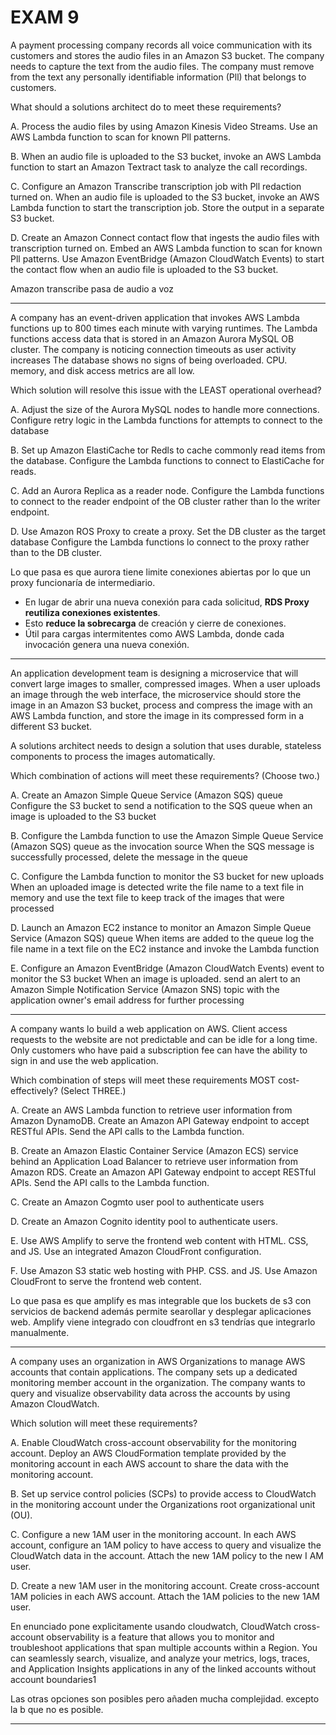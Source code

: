 # EXAM 9

A payment processing company records all voice communication with its customers and stores the audio files in an Amazon S3 bucket. The company needs to capture the text from the audio files. The company must remove from the text any personally identifiable information (Pll) that belongs to customers.

What should a solutions architect do to meet these requirements?

A. Process the audio files by using Amazon Kinesis Video Streams. Use an AWS Lambda function to scan for known Pll patterns.

B. When an audio file is uploaded to the S3 bucket, invoke an AWS Lambda function to start an Amazon Textract task to analyze the call recordings.

C. Configure an Amazon Transcribe transcription job with Pll redaction turned on. When an audio file is uploaded to the S3 bucket, invoke an AWS Lambda function to start the transcription job. Store the output in a separate S3 bucket.

D. Create an Amazon Connect contact flow that ingests the audio files with transcription turned on. Embed an AWS Lambda function to scan for known Pll patterns. Use Amazon EventBridge (Amazon CloudWatch Events) to start the contact flow when an audio file is uploaded to the S3 bucket.

Amazon transcribe pasa de audio a voz

---

A company has an event-driven application that invokes AWS Lambda functions up to 800 times each minute with varying runtimes. The Lambda functions access data that is stored in an Amazon Aurora MySQL OB cluster. The company is noticing connection timeouts as user activity increases The database shows no signs of being overloaded. CPU. memory, and disk access metrics are all low.

Which solution will resolve this issue with the LEAST operational overhead?

A. Adjust the size of the Aurora MySQL nodes to handle more connections. Configure retry logic in the Lambda functions for attempts to connect to the database

B. Set up Amazon ElastiCache tor Redls to cache commonly read items from the database. Configure the Lambda functions to connect to ElastiCache for reads.

C. Add an Aurora Replica as a reader node. Configure the Lambda functions to connect to the reader endpoint of the OB cluster rather than lo the writer endpoint.

D. Use Amazon ROS Proxy to create a proxy. Set the DB cluster as the target database Configure the Lambda functions lo connect to the proxy rather than to the DB cluster.

Lo que pasa es que aurora tiene limite conexiones abiertas por lo que un proxy funcionaría de intermediario.

- En lugar de abrir una nueva conexión para cada solicitud, **RDS Proxy reutiliza conexiones existentes**.
- Esto **reduce la sobrecarga** de creación y cierre de conexiones.
- Útil para cargas intermitentes como AWS Lambda, donde cada invocación genera una nueva conexión.

---

An application development team is designing a microservice that will convert large images to smaller, compressed images. When a user uploads an image through the web interface, the microservice should store the image in an Amazon S3 bucket, process and compress the image with an AWS Lambda function, and store the image in its compressed form in a different S3 bucket.

A solutions architect needs to design a solution that uses durable, stateless components to process the images automatically.

Which combination of actions will meet these requirements? (Choose two.)

A. Create an Amazon Simple Queue Service (Amazon SQS) queue Configure the S3 bucket to send a notification to the SQS queue when an image is uploaded to the S3 bucket

B. Configure the Lambda function to use the Amazon Simple Queue Service (Amazon SQS) queue as the invocation source When the SQS message is successfully processed, delete the message in the queue

C. Configure the Lambda function to monitor the S3 bucket for new uploads When an uploaded image is detected write the file name to a text file in memory and use the text file to keep track of the images that were processed

D. Launch an Amazon EC2 instance to monitor an Amazon Simple Queue Service (Amazon SQS) queue When items are added to the queue log the file name in a text file on the EC2 instance and invoke the Lambda function

E. Configure an Amazon EventBridge (Amazon CloudWatch Events) event to monitor the S3 bucket When an image is uploaded. send an alert to an Amazon Simple Notification Service (Amazon SNS) topic with the application owner's email address for further processing

---

A company wants lo build a web application on AWS. Client access requests to the website are not predictable and can be idle for a long time. Only customers who have paid a subscription fee can have the ability to sign in and use the web application.

Which combination of steps will meet these requirements MOST cost-effectively? (Select THREE.)

A. Create an AWS Lambda function to retrieve user information from Amazon DynamoDB. Create an Amazon API Gateway endpoint to accept RESTful APIs. Send the API calls to the Lambda function.

B. Create an Amazon Elastic Container Service (Amazon ECS) service behind an Application Load Balancer to retrieve user information from Amazon RDS. Create an Amazon API Gateway endpoint to accept RESTful APIs. Send the API calls to the Lambda function.

C. Create an Amazon Cogmto user pool to authenticate users

D. Create an Amazon Cognito identity pool to authenticate users.

E. Use AWS Amplify to serve the frontend web content with HTML. CSS, and JS. Use an integrated Amazon CloudFront configuration.

F. Use Amazon S3 static web hosting with PHP. CSS. and JS. Use Amazon CloudFront to serve the frontend web content.

Lo que pasa es que amplify es mas integrable que los buckets de s3 con servicios de backend además permite searollar y desplegar aplicaciones web. Amplify viene integrado con cloudfront en s3 tendrías que integrarlo manualmente.

---

A company uses an organization in AWS Organizations to manage AWS accounts that contain applications. The company sets up a dedicated monitoring member account in the organization. The company wants to query and visualize observability data across the accounts by using Amazon CloudWatch.

Which solution will meet these requirements?

A. Enable CloudWatch cross-account observability for the monitoring account. Deploy an AWS CloudFormation template provided by the monitoring account in each AWS account to share the data with the monitoring account.

B. Set up service control policies (SCPs) to provide access to CloudWatch in the monitoring account under the Organizations root organizational unit (OU).

C. Configure a new 1AM user in the monitoring account. In each AWS account, configure an 1AM policy to have access to query and visualize the CloudWatch data in the account. Attach the new 1AM policy to the new I AM user.

D. Create a new 1AM user in the monitoring account. Create cross-account 1AM policies in each AWS account. Attach the 1AM policies to the new 1AM user.

En enunciado pone explicitamente usando cloudwatch, CloudWatch cross-account observability is a feature that allows you to monitor and troubleshoot applications that span multiple accounts within a Region. You can seamlessly search, visualize, and analyze your metrics, logs, traces, and Application Insights applications in any of the linked accounts without account boundaries1

Las otras opciones son posibles pero añaden mucha complejidad. excepto la b que no es posible.

---